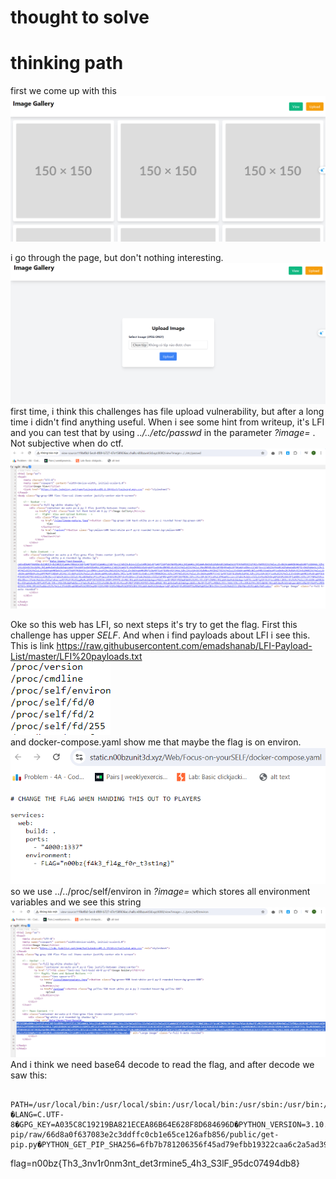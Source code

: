 # thought to solve

# thinking path

first we come up with this
![alt text](image.png)

i go through the page, but don't nothing interesting.
![alt text](image-1.png)
first time, i think this challenges has file upload vulnerability, but after a long time i didn't find anything useful. When i see some hint
from writeup, it's LFI and you can test that by using _../../etc/passwd_ in the parameter _?image=_ . Not subjective when do ctf.
![alt text](image-3.png)

Oke so this web has LFI, so next steps it's try to get the flag. First this challenge has upper _SELF_. And when i find payloads about LFI i see this. This is link https://raw.githubusercontent.com/emadshanab/LFI-Payload-List/master/LFI%20payloads.txt <br>
![alt text](image-5.png) <br>
and docker-compose.yaml show me that maybe the flag is on environ.
![alt text](image-4.png)
so we use ../../proc/self/environ in _?image=_ which stores all environment variables and we see this string
![alt text](image-6.png)
And i think we need base64 decode to read the flag, and after decode we saw this:

```
 PATH=/usr/local/bin:/usr/local/sbin:/usr/local/bin:/usr/sbin:/usr/bin:/sbin:/bin�HOSTNAME=f295b5775b83�FLAG=n00bz{Th3_3nv1r0nm3nt_det3rmine5_4h3_S3lF_95dc07494db8}�LANG=C.UTF-8�GPG_KEY=A035C8C19219BA821ECEA86B64E628F8D684696D�PYTHON_VERSION=3.10.14�PYTHON_PIP_VERSION=23.0.1�PYTHON_SETUPTOOLS_VERSION=65.5.1�PYTHON_GET_PIP_URL=https://github.com/pypa/get-pip/raw/66d8a0f637083e2c3ddffc0cb1e65ce126afb856/public/get-pip.py�PYTHON_GET_PIP_SHA256=6fb7b781206356f45ad79efbb19322caa6c2a5ad39092d0d44d0fec94117e118�HOME=/home/chall�
```

flag=n00bz{Th3_3nv1r0nm3nt_det3rmine5_4h3_S3lF_95dc07494db8}
